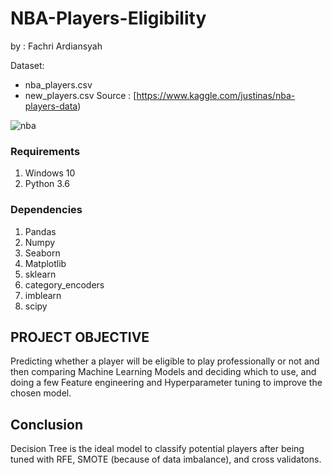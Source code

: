 # NBA-Players-Eligibility

by : Fachri Ardiansyah

Dataset: 
- nba_players.csv
- new_players.csv
Source : [https://www.kaggle.com/justinas/nba-players-data)

![nba](https://images.unsplash.com/photo-1499754162586-08f451261482?ixlib=rb-1.2.1&q=80&fm=jpg&crop=entropy&cs=tinysrgb&w=1080&fit=max)

### Requirements
1. Windows 10
2. Python 3.6 

### Dependencies
1. Pandas
2. Numpy
3. Seaborn
4. Matplotlib
5. sklearn
6. category_encoders
7. imblearn
8. scipy



PROJECT OBJECTIVE
---

Predicting whether a player will be eligible to play professionally or not and then comparing Machine Learning Models and deciding which to use, and doing a few Feature engineering and Hyperparameter tuning to improve the chosen model.

## Conclusion
Decision Tree is the ideal model to classify potential players after being tuned with RFE, SMOTE (because of data imbalance), and cross validatons. 

